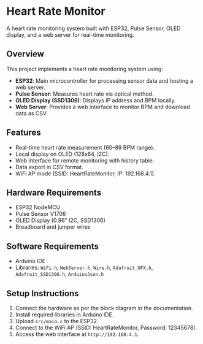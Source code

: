 # Heart Rate Monitor

A heart rate monitoring system built with ESP32, Pulse Sensor, OLED display, and a web server for real-time monitoring.

## Overview
This project implements a heart rate monitoring system using:
- **ESP32**: Main microcontroller for processing sensor data and hosting a web server.
- **Pulse Sensor**: Measures heart rate via optical method.
- **OLED Display (SSD1306)**: Displays IP address and BPM locally.
- **Web Server**: Provides a web interface to monitor BPM and download data as CSV.

## Features
- Real-time heart rate measurement (60–89 BPM range).
- Local display on OLED (128x64, I2C).
- Web interface for remote monitoring with history table.
- Data export in CSV format.
- WiFi AP mode (SSID: HeartRateMonitor, IP: 192.168.4.1).

## Hardware Requirements
- ESP32 NodeMCU
- Pulse Sensor V1706
- OLED Display (0.96" I2C, SSD1306)
- Breadboard and jumper wires

## Software Requirements
- Arduino IDE
- Libraries: `WiFi.h`, `WebServer.h`, `Wire.h`, `Adafruit_GFX.h`, `Adafruit_SSD1306.h`, `ArduinoJson.h`

## Setup Instructions
1. Connect the hardware as per the block diagram in the documentation.
2. Install required libraries in Arduino IDE.
3. Upload `src/main.c` to the ESP32.
4. Connect to the WiFi AP (SSID: HeartRateMonitor, Password: 12345678).
5. Access the web interface at `http://192.168.4.1`.
